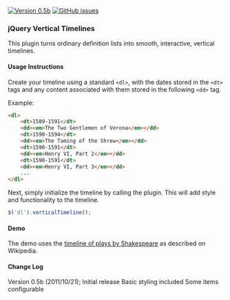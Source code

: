 [![Version 0.5b](https://img.shields.io/badge/version-0.5b-brightgreen.svg)](https://github.com/chimericdream/jquery-vertical-timeline)
[![GitHub issues](https://img.shields.io/github/issues/chimericdream/jquery-vertical-timeline.svg)](https://github.com/chimericdream/jquery-vertical-timeline/issues)

### jQuery Vertical Timelines

This plugin turns ordinary definition lists into smooth, interactive, vertical timelines.

#### Usage Instructions

Create your timeline using a standard `<dl>`, with the dates stored in the `<dt>` tags and any content associated with them stored in the following `<dd>` tag.

Example:
```html
<dl>
    <dt>1589-1591</dt>
    <dd><em>The Two Gentlemen of Verona</em></dd>
    <dt>1590-1594</dt>
    <dd><em>The Taming of the Shrew</em></dd>
    <dt>1590-1591</dt>
    <dd><em>Henry VI, Part 2</em></dd>
    <dt>1590-1591</dt>
    <dd><em>Henry VI, Part 3</em></dd>
    ...
</dl>
```

Next, simply initialize the timeline by calling the plugin. This will add style and functionality to the timeline.

```javascript
$('dl').verticalTimeline();
```

#### Demo

The demo uses the [timeline of plays by Shakespeare](https://jsfiddle.net/f8vq2x8f/) as described on Wikipedia.

#### Change Log

Version 0.5b (2011/10/21); Initial release
    Basic styling included
    Some items configurable
